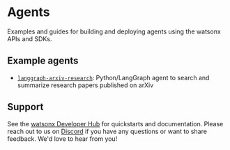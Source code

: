 # Agents

Examples and guides for building and deploying agents using the watsonx APIs and SDKs.

## Example agents

- [`langgraph-arxiv-research`](./langgraph-arxiv-research/): Python/LangGraph agent to search and summarize research papers published on arXiv

## Support

See the [watsonx Developer Hub](https://ibm.com/watsonx/developer) for quickstarts and documentation. Please reach out to us on [Discord](https://ibm.biz/wx-discord) if you have any questions or want to share feedback. We'd love to hear from you!